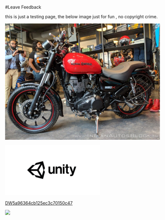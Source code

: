#Leave Feedback

<div id="feedback-container"></div>
this is just a testing page,
the below image just for fun , no copyright crime.

![abc](Images/DW5af931503d8ce91810dc3eea.jpg)

![abc](Images/DW5a963922d2f2b83b4ce3e9c6.png)


[DW5a96364cb125ec3c70150c47](Examples/DW5a96364cb125ec3c70150c47.cs)

![](https://images.pexels.com/photos/67636/rose-blue-flower-rose-blooms-67636.jpeg)

